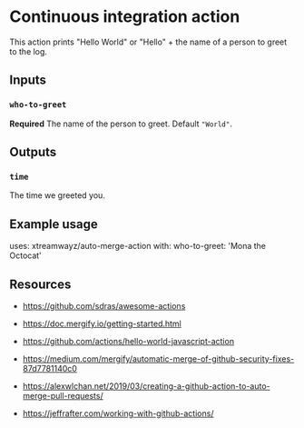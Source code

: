 # Continuous integration action

This action prints "Hello World" or "Hello" + the name of a person to greet to the log.

## Inputs

### `who-to-greet`

**Required** The name of the person to greet. Default `"World"`.

## Outputs

### `time`

The time we greeted you.

## Example usage

uses: xtreamwayz/auto-merge-action
with:
  who-to-greet: 'Mona the Octocat'

## Resources

- https://github.com/sdras/awesome-actions
- https://doc.mergify.io/getting-started.html
- https://github.com/actions/hello-world-javascript-action

- https://medium.com/mergify/automatic-merge-of-github-security-fixes-87d7781140c0
- https://alexwlchan.net/2019/03/creating-a-github-action-to-auto-merge-pull-requests/
- https://jeffrafter.com/working-with-github-actions/
